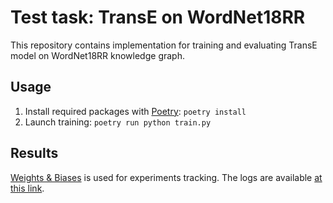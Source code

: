 # Test task: TransE on WordNet18RR

This repository contains implementation for training and evaluating TransE model on WordNet18RR knowledge graph.

## Usage

1. Install required packages with [Poetry](https://python-poetry.org/): `poetry install`
2. Launch training: `poetry run python train.py`

## Results

[Weights & Biases](https://wandb.ai/site) is used for experiments tracking. The logs are available [at this link](https://wandb.ai/mbondarev/transe?workspace=user-mbondarev).